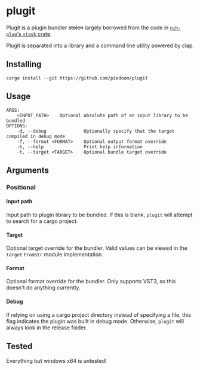 # plugit

Plugit is a plugin bundler ~~stolen~~ largely borrowed from the code in [`nih-plug`'s `xtask` crate](https://github.com/robbert-vdh/nih-plug/tree/master/xtask/src).

Plugit is separated into a library and a command line utility powered by clap.

## Installing

```
cargo install --git https://github.com/piedoom/plugit
```

## Usage

```
ARGS:
    <INPUT_PATH>    Optional absolute path of an input library to be bundled      
OPTIONS:
    -d, --debug              Optionally specify that the target compiled in debug mode    
    -f, --format <FORMAT>    Optional output format override    
    -h, --help               Print help information    
    -t, --target <TARGET>    Optional bundle target override
```

## Arguments

### Positional

#### Input path

Input path to plugin library to be bundled. If this is blank, `plugit` will attempt to search for a cargo project.

#### Target

Optional target override for the bundler. Valid values can be viewed in the `target` `FromStr` module implementation.

#### Format

Optional format override for the bundler. Only supports VST3, so this doesn't do anything currently.

#### Debug

If relying on using a cargo project directory instead of specifying a file, this flag indicates the plugin was built in debug mode. Otherwise, `plugit` will always look in the release folder.

## Tested

Everything but windows x64 is untested!